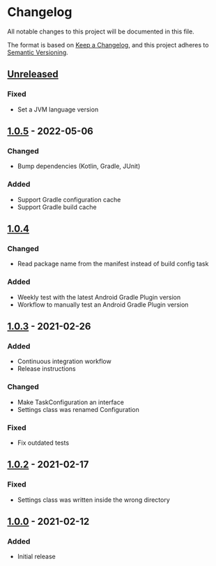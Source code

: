 # Changelog
All notable changes to this project will be documented in this file.

The format is based on [Keep a Changelog](https://keepachangelog.com/en/1.0.0/),
and this project adheres to [Semantic Versioning](https://semver.org/spec/v2.0.0.html).

## [Unreleased]
[Unreleased]: https://github.com/sjcqs/gradle-konfig/compare/1.0.0...HEAD
### Fixed
- Set a JVM language version

## [1.0.5] - 2022-05-06
[1.0.5]: https://github.com/sjcqs/gradle-konfig/releases/tag/1.0.5
### Changed
- Bump dependencies (Kotlin, Gradle, JUnit)
### Added
- Support Gradle configuration cache
- Support Gradle build cache

## [1.0.4]
[1.0.4]: https://github.com/sjcqs/gradle-konfig/compare/1.0.0...HEAD
### Changed
- Read package name from the manifest instead of build config task
### Added
- Weekly test with the latest Android Gradle Plugin version
- Workflow to manually test an Android Gradle Plugin version

## [1.0.3] - 2021-02-26
[1.0.3]: https://github.com/sjcqs/gradle-konfig/releases/tag/1.0.3
### Added
- Continuous integration workflow
- Release instructions
### Changed
- Make TaskConfiguration an interface
- Settings class was renamed Configuration
### Fixed
- Fix outdated tests

## [1.0.2] - 2021-02-17
[1.0.2]: https://github.com/sjcqs/gradle-konfig/releases/tag/1.0.2
### Fixed
- Settings class was written inside the wrong directory

## [1.0.0] - 2021-02-12
[1.0.0]: https://github.com/sjcqs/gradle-konfig/releases/tag/1.0.0
### Added
- Initial release